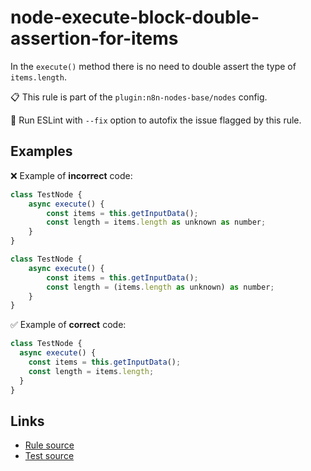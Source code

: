 [//]: # "File generated from a template. Do not edit this file directly."

# node-execute-block-double-assertion-for-items

In the `execute()` method there is no need to double assert the type of `items.length`.

📋 This rule is part of the `plugin:n8n-nodes-base/nodes` config.

🔧 Run ESLint with `--fix` option to autofix the issue flagged by this rule.

## Examples

❌ Example of **incorrect** code:

```js
class TestNode {
    async execute() {
        const items = this.getInputData();
        const length = items.length as unknown as number;
    }
}

class TestNode {
    async execute() {
        const items = this.getInputData();
        const length = (items.length as unknown) as number;
    }
}
```

✅ Example of **correct** code:

```js
class TestNode {
  async execute() {
    const items = this.getInputData();
    const length = items.length;
  }
}
```

## Links

- [Rule source](../../lib/rules/node-execute-block-double-assertion-for-items.ts)
- [Test source](../../tests/node-execute-block-double-assertion-for-items.test.ts)
